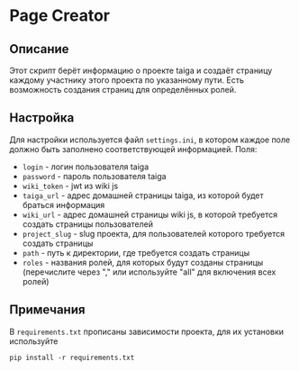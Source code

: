 # Page Creator

## Описание
Этот скрипт берёт информацию о проекте taiga и создаёт страницу каждому участнику этого проекта по указанному пути. Есть возможность создания страниц для определённых ролей.

## Настройка
Для настройки используется файл ```settings.ini```, в котором каждое поле должно быть заполнено соответствующей информацией. Поля:

- ```login``` - логин пользователя taiga
- ```password``` - пароль пользователя taiga
- ```wiki_token``` - jwt из wiki js
- ```taiga_url``` - адрес домашней страницы taiga, из которой будет браться информация
- ```wiki_url``` - адрес домашней страницы wiki js, в которой требуется создать страницы пользователей
- ```project_slug``` - slug проекта, для пользователей которого требуется создать страницы
- ```path``` - путь к директории, где требуется создать страницы
- ```roles``` - названия ролей, для которых будут созданы страницы (перечислите через "," или используйте "all" для включения всех ролей)

## Примечания
В ```requirements.txt``` прописаны зависимости проекта, для их установки используйте
```
pip install -r requirements.txt
```
